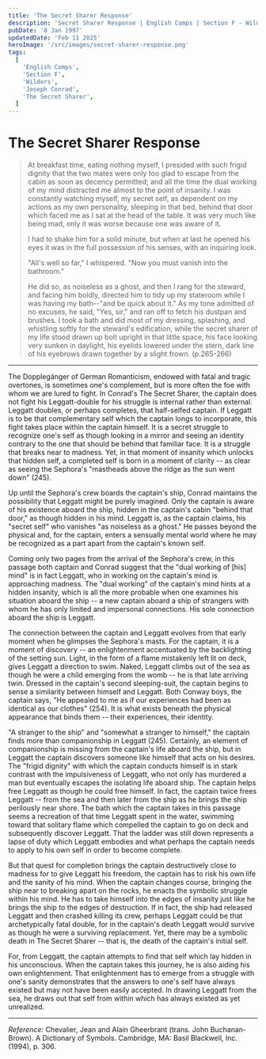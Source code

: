 ```yaml
---
title: 'The Secret Sharer Response'
description: 'Secret Sharer Response | English Comps | Section F - Wilders | 8 January 1997'
pubDate: '8 Jan 1997'
updatedDate: 'Feb 11 2025'
heroImage: '/src/images/secret-sharer-response.png'
tags:
  [
    'English Comps',
    'Section F',
    'Wilders',
    'Joseph Conrad',
    'The Secret Sharer',
  ]
---
```


# The Secret Sharer Response

> At breakfast time, eating nothing myself, I presided with such frigid dignity that the two mates were only too glad to escape from the cabin as soon as decency permitted; and all the time the dual working of my mind distracted me almost to the point of insanity. I was constantly watching myself, my secret self, as dependent on my actions as my own personality, sleeping in that bed, behind that door which faced me as I sat at the head of the table. It was very much like being mad, only it was worse because one was aware of it.
>
> I had to shake him for a solid minute, but when at last he opened his eyes it was in the full possession of his senses, with an inquiring look.
>
> "All's well so far," I whispered. "Now you must vanish into the bathroom."
>
> He did so, as noiseless as a ghost, and then I rang for the steward, and facing him boldly, directed him to tidy up my stateroom while I was having my bath--"and be quick about it." As my tone admitted of no excuses, he said, "Yes, sir," and ran off to fetch his dustpan and brushes. I took a bath and did most of my dressing, splashing, and whistling softly for the steward's edification, while the secret sharer of my life stood drawn up bolt upright in that little space, his face looking very sunken in daylight, his eyelids lowered under the stern, dark line of his eyebrows drawn together by a slight frown. (p.265-266)

---

The Dopplegänger of German Romanticism, endowed with fatal and tragic overtones, is sometimes one's complement, but is more often the foe with whom we are lured to fight. In Conrad's The Secret Sharer, the captain does not fight his Leggatt-double for his struggle is internal rather than external. Leggatt doubles, or perhaps completes, that half-selfed captain. If Leggatt is to be that complementary self which the captain longs to incorporate, this fight takes place within the captain himself. It is a secret struggle to recognize one's self as though looking in a mirror and seeing an identity contrary to the one that should be behind that familiar face. It is a struggle that breaks near to madness. Yet, in that moment of insanity which unlocks that hidden self, a completed self is born in a moment of clarity -- as clear as seeing the Sephora's "mastheads above the ridge as the sun went down" (245).

Up until the Sephora's crew boards the captain's ship, Conrad maintains the possibility that Leggatt might be purely imagined. Only the captain is aware of his existence aboard the ship, hidden in the captain's cabin "behind that door," as though hidden in his mind. Leggatt is, as the captain claims, his "secret self" who vanishes "as noiseless as a ghost." He passes beyond the physical and, for the captain, enters a sensually mental world where he may be recognized as a part apart from the captain's known self.

Coming only two pages from the arrival of the Sephora's crew, in this passage both captain and Conrad suggest that the "dual working of [his] mind" is in fact Leggatt, who in working on the captain's mind is approaching madness. The "dual working" of the captain's mind hints at a hidden insanity, which is all the more probable when one examines his situation aboard the ship -- a new captain aboard a ship of strangers with whom he has only limited and impersonal connections. His sole connection aboard the ship is Leggatt.

The connection between the captain and Leggatt evolves from that early moment when he glimpses the Sephora's masts. For the captain, it is a moment of discovery -- an enlightenment accentuated by the backlighting of the setting sun. Light, in the form of a flame mistakenly left lit on deck, gives Leggatt a direction to swim. Naked, Leggatt climbs out of the sea as though he were a child emerging from the womb -- he is that late arriving twin. Dressed in the captain's second sleeping-suit, the captain begins to sense a similarity between himself and Leggatt. Both Conway boys, the captain says, "He appealed to me as if our experiences had been as identical as our clothes" (254). It is what exists beneath the physical appearance that binds them -- their experiences, their identity.

"A stranger to the ship" and "somewhat a stranger to himself," the captain finds more than companionship in Leggatt (245). Certainly, an element of companionship is missing from the captain's life aboard the ship, but in Leggatt the captain discovers someone like himself that acts on his desires. The "frigid dignity" with which the captain conducts himself is in stark contrast with the impulsiveness of Leggatt, who not only has murdered a man but eventually escapes the isolating life aboard ship. The captain helps free Leggatt as though he could free himself. In fact, the captain twice frees Leggatt -- from the sea and then later from the ship as he brings the ship perilously near shore. The bath which the captain takes in this passage seems a recreation of that time Leggatt spent in the water, swimming toward that solitary flame which compelled the captain to go on deck and subsequently discover Leggatt. That the ladder was still down represents a lapse of duty which Leggatt embodies and what perhaps the captain needs to apply to his own self in order to become complete.

But that quest for completion brings the captain destructively close to madness for to give Leggatt his freedom, the captain has to risk his own life and the sanity of his mind. When the captain changes course, bringing the ship near to breaking apart on the rocks, he enacts the symbolic struggle within his mind. He has to take himself into the edges of insanity just like he brings the ship to the edges of destruction. If in fact, the ship had released Leggatt and then crashed killing its crew, perhaps Leggatt could be that archetypically fatal double, for in the captain's death Leggatt would survive as though he were a surviving replacement. Yet, there may be a symbolic death in The Secret Sharer -- that is, the death of the captain's initial self.

For, from Leggatt, the captain attempts to find that self which lay hidden in his unconscious. When the captain takes this journey, he is also aiding his own enlightenment. That enlightenment has to emerge from a struggle with one's sanity demonstrates that the answers to one's self have always existed but may not have been easily accepted. In drawing Leggatt from the sea, he draws out that self from within which has always existed as yet unrealized.

---

_Reference:_
Chevalier, Jean and Alain Gheerbrant (trans. John Buchanan-Brown). A Dictionary of Symbols. Cambridge, MA: Basil Blackwell, Inc. (1994), p. 306.
